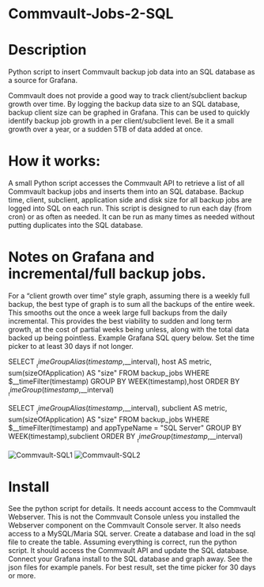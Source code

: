 # Commvault-Jobs-2-SQL

# Description
Python script to insert Commvault backup job data into an SQL database as a source for Grafana. 

Commvault does not provide a good way to track client/subclient backup growth over time. By logging the backup data size to an SQL database, backup client size can be graphed in Grafana. This can be used to quickly identify backup job growth in a per client/subclient level. Be it a small growth over a year, or a sudden 5TB of data added at once. 

 

# How it works:
A small Python script accesses the Commvault API to retrieve a list of all Commvault backup jobs and inserts them into an SQL database.  Backup time, client, subclient, application side and disk size for all backup jobs are logged into SQL on each run. This script is designed to run each day (from cron) or as often as needed. It can be run as many times as needed without putting duplicates into the SQL database. 


# Notes on Grafana and incremental/full backup jobs.
For a “client growth over time” style graph, assuming there is a weekly full backup, the best type of graph is to sum all the backups of the entire week. This smooths out the once a week large full backups from the daily incremental. This provides the best viability to sudden and long term growth, at the cost of partial weeks being unless, along with the total data backed up being pointless.  Example Grafana SQL query below. Set the time picker to at least 30 days if not longer. 

SELECT
  $__timeGroupAlias(timestamp,$__interval),
  host AS metric,
  sum(sizeOfApplication) AS "size"
FROM backup_jobs
WHERE
  $__timeFilter(timestamp)
GROUP BY WEEK(timestamp),host
ORDER BY $__timeGroup(timestamp,$__interval)


SELECT
  $__timeGroupAlias(timestamp,$__interval),
  subclient AS metric, 
  sum(sizeOfApplication) AS "size"
FROM backup_jobs
WHERE
  $__timeFilter(timestamp) and appTypeName = "SQL Server"
GROUP BY WEEK(timestamp),subclient
ORDER BY $__timeGroup(timestamp,$__interval)

![Commvault-SQL1](https://user-images.githubusercontent.com/107140997/173424146-2b77b8b4-5184-42ee-9bff-dce543e2ab51.png)
![Commvault-SQL2](https://user-images.githubusercontent.com/107140997/173424160-143619ef-eda7-46fd-a7ab-35573a74cedc.png)

# Install
See the python script for details. It needs account access to the Commvault Webserver. This is not the Commvault Console unless you installed the Webserver component on the Commvault Console server. It also needs access to a MySQL/Maria SQL server. Create a database and load in the sql file to create the table. Assuming everything is correct, run the python script. It should access the Commvault API and update the SQL database. 
Connect your Grafana install to the SQL database and graph away. See the json files for example panels. For best result, set the time picker for 30 days or more. 

